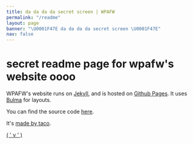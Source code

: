 ```yaml
---
title: da da da da secret screen | WPAFW
permalink: "/readme"
layout: page
banner: "\U0001F47E da da da da secret screen \U0001F47E"
nav: false
---
```


# secret readme page for wpafw's website oooo

WPAFW's website runs on [Jekyll](https://jekyllrb.com/), and is hosted on [Github Pages](https://pages.github.com/). It uses [Bulma](https://bulma.io/) for layouts.

You can find the source code [here](https://github.com/wpafw/wpafw.org).

It's [made by taco](https://daniel.ga/llegos).

[( ' v ' )](https://birb.world)